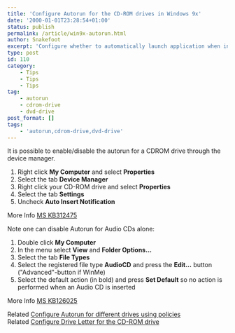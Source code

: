 ```yaml
---
title: 'Configure Autorun for the CD-ROM drives in Windows 9x'
date: '2000-01-01T23:28:54+01:00'
status: publish
permalink: /article/win9x-autorun.html
author: Snakefoot
excerpt: 'Configure whether to automatically launch application when inserting a CD or DVD disk.'
type: post
id: 110
category:
    - Tips
    - Tips
    - Tips
tag:
    - autorun
    - cdrom-drive
    - dvd-drive
post_format: []
tags:
    - 'autorun,cdrom-drive,dvd-drive'
---
```

It is possible to enable/disable the autorun for a CDROM drive through the device manager.

1. Right click **My Computer** and select **Properties**
2. Select the tab **Device Manager**
3. Right click your CD-ROM drive and select **Properties**
4. Select the tab **Settings**
5. Uncheck **Auto Insert Notification**
 
 More Info [MS KB312475](http://support.microsoft.com/kb/312475 "CD-ROM Does Not Run Automatically After You Insert It into Your CD-ROM or DVD-ROM Drive [Q312475]")  
  
 Note one can disable Autorun for Audio CDs alone:
1. Double click **My Computer**
2. In the menu select **View** and **Folder Options...**
3. Select the tab **File Types**
4. Select the registered file type **AudioCD** and press the **Edit...** button ("Advanced"-button if WinMe)
5. Select the default action (in bold) and press **Set Default** so no action is performed when an Audio CD is inserted
 
 More Info [MS KB126025](http://support.microsoft.com/kb/126025 "How to Disable the Feature That Allows CD-ROMs and Audio CDs to Run Automatically [Q126025]")  
  
 Related [Configure Autorun for different drives using policies](/article/autorun-policies.html)  
 Related [Configure Drive Letter for the CD-ROM drive](/article/assign-drive-letter.html)  